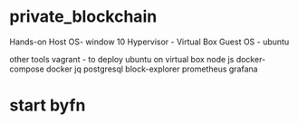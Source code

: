 # private_blockchain

Hands-on
Host OS- window 10
Hypervisor - Virtual Box
Guest OS - ubuntu

other tools
vagrant - to deploy ubuntu on virtual box
node js 
docker-compose
docker
jq
postgresql
block-explorer
prometheus
grafana


# start byfn
